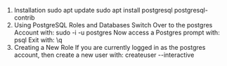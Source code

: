 1. Installation
sudo apt update
sudo apt install postgresql postgresql-contrib
2. Using PostgreSQL Roles and Databases
Switch Over to the postgres Account with:
sudo -i -u postgres
Now access a Postgres prompt with:
psql
Exit with:
\q
3. Creating a New Role
If you are currently logged in as the postgres account, then create a new user with:
createuser --interactive
